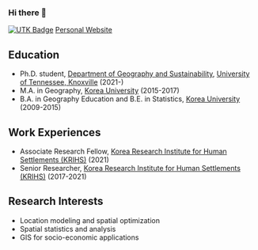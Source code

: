 ### Hi there 👋
[![UTK Badge](https://img.shields.io/badge/UTK-GradStudent-orange)](https://www.utk.edu/)
[Personal Website](https://changwhaoh.github.io/)

## Education
- Ph.D. student, [Department of Geography and Sustainability](https://geography.utk.edu/), [University of Tennessee, Knoxville](https://www.utk.edu/) (2021-)
- M.A. in Geography, [Korea University](https://www.korea.edu/mbshome/mbs/en/index.do) (2015-2017)
- B.A. in Geography Education and B.E. in Statistics, [Korea University](https://www.korea.edu/mbshome/mbs/en/index.do) (2009-2015)

## Work Experiences
- Associate Research Fellow, [Korea Research Institute for Human Settlements (KRIHS)](https://www.krihs.re.kr/eng/) (2021)
- Senior Researcher, [Korea Research Institute for Human Settlements (KRIHS)](https://www.krihs.re.kr/eng/) (2017-2021)

## Research Interests
- Location modeling and spatial optimization
- Spatial statistics and analysis
- GIS for socio-economic applications

<!--
**ChangwhaOh/ChangwhaOh** is a ✨ _special_ ✨ repository because its `README.md` (this file) appears on your GitHub profile.

Here are some ideas to get you started:

- 🔭 I’m currently working on ...
- 🌱 I’m currently learning ...
- 👯 I’m looking to collaborate on ...
- 🤔 I’m looking for help with ...
- 💬 Ask me about ...
- 📫 How to reach me: ...
- 😄 Pronouns: ...
- ⚡ Fun fact: ...
-->
